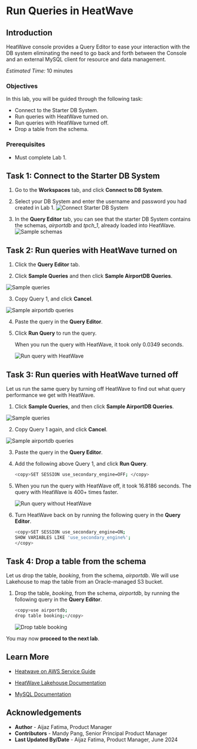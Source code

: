 # Run Queries in HeatWave

## Introduction

HeatWave console provides a Query Editor to ease your interaction with the DB system eliminating the need to go back and forth between the Console and an external MySQL client for resource and data management.

_Estimated Time:_ 10 minutes

### Objectives

In this lab, you will be guided through the following task:

- Connect to the Starter DB System.
- Run queries with  HeatWave turned on.
- Run queries with  HeatWave turned off.
- Drop a table from the schema.

### Prerequisites

- Must complete Lab 1.


## Task 1:  Connect to the Starter DB System

1. Go to the **Workspaces** tab, and click **Connect to DB System**.
   
2. Select your DB System and enter the username and password you had created in Lab 1.
    ![Connect Starter DB System](./images/1-connect-starter-db-system.png "Connect Starter DB System")

3. In the **Query Editor** tab, you can see that the starter DB System contains the schemas, <i>airportdb</i> and <i>tpch_1</i>, already loaded into HeatWave.
    ![Sample schemas](./images/2-sample-schemas.png "Sample schemas")

## Task 2: Run queries with HeatWave turned on

1. Click the **Query Editor** tab.

2. Click **Sample Queries** and then click **Sample AirportDB Queries**.

 ![Sample queries](./images/3-sample-queries.png "Sample queries")

3. Copy Query 1, and click **Cancel**. 

 ![Sample airportdb queries](./images/4-copy-sample-airportdb-queries.png "Sample airportdb queries")

4. Paste the query in the **Query Editor**.

5. Click **Run Query** to run the query.

    When you run the query with HeatWave, it took only 0.0349 seconds.

    ![Run query with HeatWave](./images/5-run-query-heatwave-on.png "Run query with HeatWave")

## Task 3: Run queries with HeatWave turned off

Let us run the same query by turning off HeatWave to find out what query performance we get with HeatWave.

1. Click **Sample Queries**, and then click **Sample AirportDB Queries**.

 ![Sample queries](./images/3-sample-queries.png "Sample queries")

2. Copy Query 1 again, and click **Cancel**. 

 ![Sample airportdb queries](./images/4-copy-sample-airportdb-queries.png "Sample airportdb queries")

3. Paste the query in the **Query Editor**.

4. Add the following above Query 1, and click **Run Query**.

     ```bash
    <copy>SET SESSION use_secondary_engine=OFF; </copy>
    ```
5. When you run the query with HeatWave off, it took 16.8186 seconds. The query with HeatWave is 400+ times faster.

    ![Run query without HeatWave](./images/7-run-query-heatwave-off.png "Run query without HeatWave")

6. Turn HeatWave back on by running the following query in the **Query Editor**.

    ```bash
    <copy>SET SESSION use_secondary_engine=ON;
    SHOW VARIABLES LIKE 'use_secondary_engine%';
    </copy>
    ```

## Task 4: Drop a table from the schema

Let us drop the table, <i>booking</i>, from the schema, <i>airportdb</i>. We will use Lakehouse to map the table from an Oracle-managed S3 bucket.

 1. Drop the table, <i>booking</i>, from the schema, <i>airportdb</i>, by running the following query in the **Query Editor**. 

    ```bash
    <copy>use airportdb;
    drop table booking;</copy> 
    ``` 
    ![Drop table booking](./images/8-drop-table-booking.png "Drop table booking")

You may now **proceed to the next lab**.

## Learn More

- [Heatwave on AWS Service Guide](https://dev.mysql.com/doc/heatwave-aws/en/)

- [HeatWave Lakehouse Documentation](https://dev.mysql.com/doc/heatwave/en/mys-hw-lakehouse.html)

- [MySQL Documentation](https://dev.mysql.com/)

## Acknowledgements

- **Author** - Aijaz Fatima, Product Manager
- **Contributors** - Mandy Pang, Senior Principal Product Manager
- **Last Updated By/Date** - Aijaz Fatima, Product Manager, June 2024

